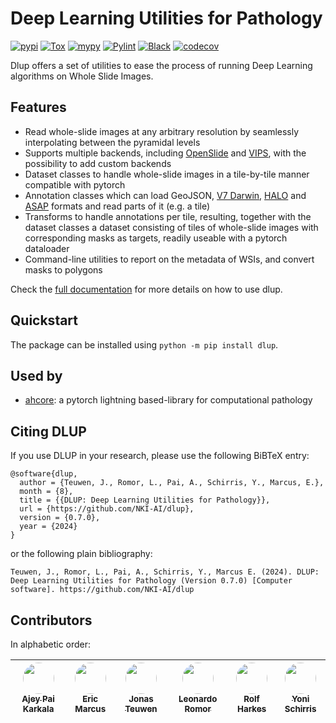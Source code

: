 # Deep Learning Utilities for Pathology
[![pypi](https://img.shields.io/pypi/v/dlup.svg)](https://pypi.python.org/pypi/dlup)
[![Tox](https://github.com/NKI-AI/dlup/actions/workflows/tox.yml/badge.svg)](https://github.com/NKI-AI/dlup/actions/workflows/tox.yml)
[![mypy](https://github.com/NKI-AI/dlup/actions/workflows/mypy.yml/badge.svg)](https://github.com/NKI-AI/dlup/actions/workflows/mypy.yml)
[![Pylint](https://github.com/NKI-AI/dlup/actions/workflows/pylint.yml/badge.svg)](https://github.com/NKI-AI/dlup/actions/workflows/pylint.yml)
[![Black](https://github.com/NKI-AI/dlup/actions/workflows/black.yml/badge.svg)](https://github.com/NKI-AI/dlup/actions/workflows/black.yml)
[![codecov](https://codecov.io/gh/NKI-AI/dlup/branch/main/graph/badge.svg?token=OIJ7F9G7OO)](https://codecov.io/gh/NKI-AI/dlup)

Dlup offers a set of utilities to ease the process of running Deep Learning algorithms on
Whole Slide Images.


## Features
- Read whole-slide images at any arbitrary resolution by seamlessly interpolating between the pyramidal levels
- Supports multiple backends, including [OpenSlide](https://openslide.org/) and [VIPS](https://libvips.github.io/libvips/), with the possibility to add custom backends
- Dataset classes to handle whole-slide images in a tile-by-tile manner compatible with pytorch
- Annotation classes which can load GeoJSON, [V7 Darwin](https://www.v7labs.com/), [HALO](https://indicalab.com/halo/) and [ASAP](https://computationalpathologygroup.github.io/ASAP/) formats and read parts of it (e.g. a tile)
- Transforms to handle annotations per tile, resulting, together with the dataset classes a dataset consisting of tiles of whole-slide images with corresponding masks as targets, readily useable with a pytorch dataloader
- Command-line utilities to report on the metadata of WSIs, and convert masks to polygons

Check the [full documentation](https://docs.aiforoncology.nl/dlup) for more details on how to use dlup.

## Quickstart
The package can be installed using `python -m pip install dlup`.

## Used by
- [ahcore](https://github.com/NKI-AI/ahcore.git): a pytorch lightning based-library for computational pathology

## Citing DLUP
If you use DLUP in your research, please use the following BiBTeX entry:

```
@software{dlup,
  author = {Teuwen, J., Romor, L., Pai, A., Schirris, Y., Marcus, E.},
  month = {8},
  title = {{DLUP: Deep Learning Utilities for Pathology}},
  url = {https://github.com/NKI-AI/dlup},
  version = {0.7.0},
  year = {2024}
}
```

or the following plain bibliography:

```
Teuwen, J., Romor, L., Pai, A., Schirris, Y., Marcus E. (2024). DLUP: Deep Learning Utilities for Pathology (Version 0.7.0) [Computer software]. https://github.com/NKI-AI/dlup
```

## Contributors
In alphabetic order:

| [<img src="https://github.com/AjeyPaiK.png" width="50px;" style="border-radius:50%;"/><br /><sub><b>Ajey Pai Karkala</b></sub>](https://github.com/AjeyPaiK) | [<img src="https://github.com/EricMarcus-ai.png" width="50px;" style="border-radius:50%;"/><br /><sub><b>Eric Marcus</b></sub>](https://github.com/EricMarcus-ai) | [<img src="https://github.com/jonasteuwen.png" width="50px;" style="border-radius:50%;"/><br /><sub><b>Jonas Teuwen</b></sub>](https://github.com/jonasteuwen) | [<img src="https://github.com/lromor.png" width="50px;" style="border-radius:50%;"/><br /><sub><b>Leonardo Romor</b></sub>](https://github.com/lromor) | [<img src="https://github.com/rharkes.png" width="50px;" style="border-radius:50%;"/><br /><sub><b>Rolf Harkes</b></sub>](https://github.com/rharkes) | [<img src="https://github.com/YoniSchirris.png" width="50px;" style="border-radius:50%;"/><br /><sub><b>Yoni Schirris</b></sub>](https://github.com/YoniSchirris) |
| :---: | :---: | :---: | :---: | :---: | :---: |
